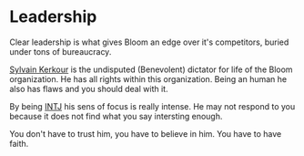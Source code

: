 # Leadership

Clear leadership is what gives Bloom an edge over it's competitors, buried under tons of bureaucracy.

[Sylvain Kerkour](https://www.kerkour.fr/about/) is the undisputed (Benevolent) dictator for life of the
Bloom organization. He has all rights within this organization. Being an human he also has flaws and you should deal with it.

By being [INTJ](https://www.16personalities.com/intj-personality) his sens of focus is really intense.
He may not respond to you because it does not find what you say intersting enough.

You don't have to trust him, you have to believe in him. You have to have faith.

